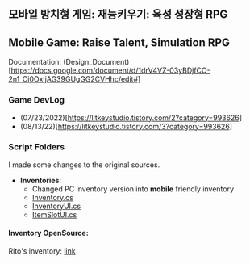 ## 모바일 방치형 게임: 재능키우기: 육성 성장형 RPG 
## Mobile Game: Raise Talent, Simulation RPG 
Documentation: (Design_Document)[https://docs.google.com/document/d/1drV4VZ-03yBDjfCO-2n1_Ci0OxIjAG39GUgGG2CVHhc/edit#]

### Game DevLog
- (07/23/2022)[https://litkeystudio.tistory.com/2?category=993626]
- (08/13/22)[https://litkeystudio.tistory.com/3?category=993626]

### Script Folders
I made some changes to the original sources. 
- <b>Inventories</b>: 
  - Changed PC inventory version into <b>mobile</b> friendly inventory
  - [Inventory.cs](https://github.com/LittleRookey/mobile_init/blob/main/mobile_initcopy/Assets/Scripts/Inventory/Inventory.cs)
  - [InventoryUI.cs](https://github.com/LittleRookey/mobile_init/blob/main/mobile_initcopy/Assets/Scripts/Inventory/UI/InventoryUI.cs)
  - [ItemSlotUI.cs](https://github.com/LittleRookey/mobile_init/blob/main/mobile_initcopy/Assets/Scripts/Inventory/UI/InventoryUI.cs)


#### Inventory OpenSource:
Rito's inventory: [link](https://github.com/rito15/Unity-RPG-Inventory)


